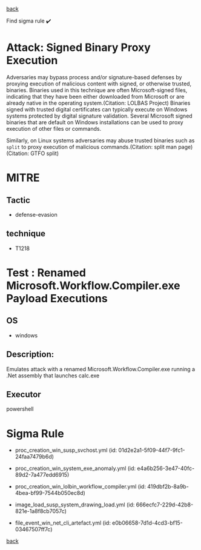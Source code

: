 
[back](../index.md)

Find sigma rule :heavy_check_mark: 

# Attack: Signed Binary Proxy Execution 

Adversaries may bypass process and/or signature-based defenses by proxying execution of malicious content with signed, or otherwise trusted, binaries. Binaries used in this technique are often Microsoft-signed files, indicating that they have been either downloaded from Microsoft or are already native in the operating system.(Citation: LOLBAS Project) Binaries signed with trusted digital certificates can typically execute on Windows systems protected by digital signature validation. Several Microsoft signed binaries that are default on Windows installations can be used to proxy execution of other files or commands.

Similarly, on Linux systems adversaries may abuse trusted binaries such as <code>split</code> to proxy execution of malicious commands.(Citation: split man page)(Citation: GTFO split)

# MITRE
## Tactic
  - defense-evasion


## technique
  - T1218


# Test : Renamed Microsoft.Workflow.Compiler.exe Payload Executions
## OS
  - windows


## Description:
Emulates attack with a renamed Microsoft.Workflow.Compiler.exe running a .Net assembly that launches calc.exe


## Executor
powershell

# Sigma Rule
 - proc_creation_win_susp_svchost.yml (id: 01d2e2a1-5f09-44f7-9fc1-24faa7479b6d)

 - proc_creation_win_system_exe_anomaly.yml (id: e4a6b256-3e47-40fc-89d2-7a477edd6915)

 - proc_creation_win_lolbin_workflow_compiler.yml (id: 419dbf2b-8a9b-4bea-bf99-7544b050ec8d)

 - image_load_susp_system_drawing_load.yml (id: 666ecfc7-229d-42b8-821e-1a8f8cb7057c)

 - file_event_win_net_cli_artefact.yml (id: e0b06658-7d1d-4cd3-bf15-03467507ff7c)



[back](../index.md)
